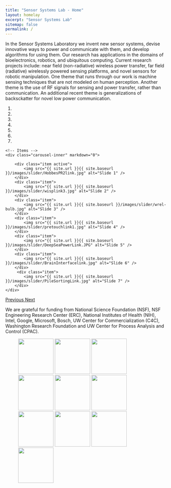 ```yaml
---
title: "Sensor Systems Lab - Home"
layout: homelay
excerpt: "Sensor Systems Lab"
sitemap: false
permalink: /
---
```


In the Sensor Systems Laboratory we invent new sensor systems, devise innovative ways to power and communicate with them, and develop algorithms for using them. Our research has applications in the domains of bioelectronics, robotics, and ubiquitous computing. Current research projects include: near field (non-radiative) wireless power transfer, far field (radiative) wirelessly powered sensing platforms, and novel sensors for robotic manipulation. One theme that runs through our work is machine sensing techniques that are not modeled on human perception. Another theme is the use of RF signals for sensing and power transfer, rather than communication. An additional recent theme is generalizations of backsckatter for novel low power communication.


<div markdown="0" id="carousel" class="carousel slide" data-ride="carousel" data-interval="5000" data-pause="hover" >
    <!-- Menu -->
    <ol class="carousel-indicators">
        <li data-target="#carousel" data-slide-to="0" class="active"></li>
        <li data-target="#carousel" data-slide-to="1"></li>
        <li data-target="#carousel" data-slide-to="2"></li>
        <li data-target="#carousel" data-slide-to="3"></li>
        <li data-target="#carousel" data-slide-to="4"></li>
        <li data-target="#carousel" data-slide-to="5"></li>
        <li data-target="#carousel" data-slide-to="6"></li>
    </ol>

    <!-- Items -->
    <div class="carousel-inner" markdown="0">

        <div class="item active">
            <img src="{{ site.url }}{{ site.baseurl }}/images/slider/HobbesPR2link.jpg" alt="Slide 1" />
        </div>
        <div class="item">
            <img src="{{ site.url }}{{ site.baseurl }}/images/slider/wisplink3.jpg" alt="Slide 2" />
        </div>
        <div class="item">
            <img src="{{ site.url }}{{ site.baseurl }}/images/slider/wrel-bulb.jpg" alt="Slide 3" />
        </div>
        <div class="item">
            <img src="{{ site.url }}{{ site.baseurl }}/images/slider/pretouchlink1.jpg" alt="Slide 4" />
        </div>
        <div class="item">
            <img src="{{ site.url }}{{ site.baseurl }}/images/slider/DeepSeaPowerLink.JPG" alt="Slide 5" />
        </div>
        <div class="item">
            <img src="{{ site.url }}{{ site.baseurl }}/images/slider/BrainInterfacelink.jpg" alt="Slide 6" />
        </div>       
         <div class="item">
            <img src="{{ site.url }}{{ site.baseurl }}/images/slider/PileSortingLink.jpg" alt="Slide 7" />
        </div>
    </div>
  <a class="left carousel-control" href="#carousel" role="button" data-slide="prev">
    <span class="glyphicon glyphicon-chevron-left" aria-hidden="true"></span>
    <span class="sr-only">Previous</span>
  </a>
  <a class="right carousel-control" href="#carousel" role="button" data-slide="next">
    <span class="glyphicon glyphicon-chevron-right" aria-hidden="true"></span>
    <span class="sr-only">Next</span>
  </a>
</div>




We are grateful for funding from National Science Foundation (NSF), NSF Engineering Research Center (ERC), National Institutes of Health (NIH), Intel, Google, Microsoft, Bosch, UW Center for Commercialization (C4C), Washington Research Foundation and UW Center for Process Analysis and Control (CPAC).

<figure class="fourth">
  <img src="{{ site.url }}{{ site.baseurl }}/images/funding/NSFlogo.jpg" style="width: 110px">
  <img src="{{ site.url }}{{ site.baseurl }}/images/funding/CSNELogo.jpg" style="width: 110px">
  <img src="{{ site.url }}{{ site.baseurl }}/images/funding/NIHLogo.png" style="width: 110px">
  <img src="{{ site.url }}{{ site.baseurl }}/images/funding/Intellogo.jpg" style="width: 110px">
  <img src="{{ site.url }}{{ site.baseurl }}/images/funding/googlelogo.jpg" style="width: 110px">
  <img src="{{ site.url }}{{ site.baseurl }}/images/funding/MicrosoftLogo.jpg" style="width: 110px">
  <img src="{{ site.url }}{{ site.baseurl }}/images/funding/bosch-logo-2.gif" style="width: 110px">
  <img src="{{ site.url }}{{ site.baseurl }}/images/funding/c4c-logo-scaled.png" style="width: 110px">
  <img src="{{ site.url }}{{ site.baseurl }}/images/funding/WRFlogo.png" style="width: 110px">
  <img src="{{ site.url }}{{ site.baseurl }}/images/funding/cpac-logo-scaled.png" style="width: 110px">
</figure>
